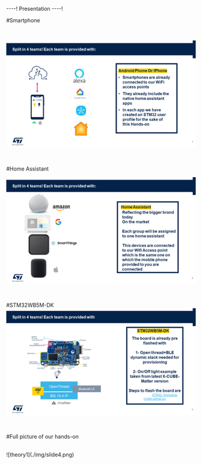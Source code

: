 ----!
Presentation
----!


#Smartphone

<br>

![theory1](./img/slide1.png)

<br>

#Home Assistant
<br>

![theory1](./img/slide2.png)

<br>

#STM32WB5M-DK
<br> 
![theory1](./img/slide3.png)

<br>

#Full picture of our hands-on

<br> 
![theory1](./img/slide4.png)

<br>